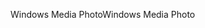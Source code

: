 <span data-ttu-id="9f872-101">Windows Media Photo</span><span class="sxs-lookup"><span data-stu-id="9f872-101">Windows Media Photo</span></span>